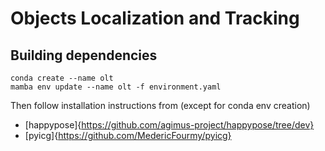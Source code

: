 Objects Localization and Tracking
=======================

Building dependencies 
---------------------
`conda create --name olt`  
`mamba env update --name olt -f environment.yaml`  

Then follow installation instructions from (except for conda env creation)
- [happypose]{https://github.com/agimus-project/happypose/tree/dev}
- [pyicg]{https://github.com/MedericFourmy/pyicg}
